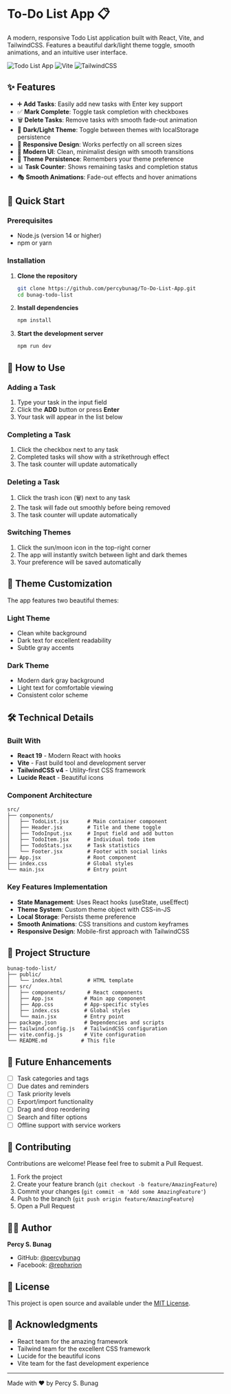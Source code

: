 # To-Do List App 📋

A modern, responsive Todo List application built with React, Vite, and TailwindCSS. Features a beautiful dark/light theme toggle, smooth animations, and an intuitive user interface.

![Todo List App](https://img.shields.io/badge/React-61DAFB?style=for-the-badge&logo=react&logoColor=black)
![Vite](https://img.shields.io/badge/Vite-646CFF?style=for-the-badge&logo=vite&logoColor=white)
![TailwindCSS](https://img.shields.io/badge/Tailwind_CSS-38B2AC?style=for-the-badge&logo=tailwind-css&logoColor=white)

## ✨ Features

- ➕ **Add Tasks**: Easily add new tasks with Enter key support
- ✅ **Mark Complete**: Toggle task completion with checkboxes
- 🗑️ **Delete Tasks**: Remove tasks with smooth fade-out animation
- 🌙 **Dark/Light Theme**: Toggle between themes with localStorage persistence
- 📱 **Responsive Design**: Works perfectly on all screen sizes
- 🎨 **Modern UI**: Clean, minimalist design with smooth transitions
- 💾 **Theme Persistence**: Remembers your theme preference
- 📊 **Task Counter**: Shows remaining tasks and completion status
- 🎭 **Smooth Animations**: Fade-out effects and hover animations

## 🚀 Quick Start

### Prerequisites

- Node.js (version 14 or higher)
- npm or yarn

### Installation

1. **Clone the repository**
   ```bash
   git clone https://github.com/percybunag/To-Do-List-App.git
   cd bunag-todo-list
   ```

2. **Install dependencies**
   ```bash
   npm install
   ```

3. **Start the development server**
   ```bash
   npm run dev
   ```



## 📖 How to Use

### Adding a Task
1. Type your task in the input field
2. Click the **ADD** button or press **Enter**
3. Your task will appear in the list below

### Completing a Task
1. Click the checkbox next to any task
2. Completed tasks will show with a strikethrough effect
3. The task counter will update automatically

### Deleting a Task
1. Click the trash icon (🗑️) next to any task
2. The task will fade out smoothly before being removed
3. The task counter will update automatically

### Switching Themes
1. Click the sun/moon icon in the top-right corner
2. The app will instantly switch between light and dark themes
3. Your preference will be saved automatically

## 🎨 Theme Customization

The app features two beautiful themes:

### Light Theme
- Clean white background
- Dark text for excellent readability
- Subtle gray accents

### Dark Theme
- Modern dark gray background
- Light text for comfortable viewing
- Consistent color scheme

## 🛠️ Technical Details

### Built With
- **React 19** - Modern React with hooks
- **Vite** - Fast build tool and development server
- **TailwindCSS v4** - Utility-first CSS framework
- **Lucide React** - Beautiful icons

### Component Architecture
```
src/
├── components/
│   ├── TodoList.jsx      # Main container component
│   ├── Header.jsx        # Title and theme toggle
│   ├── TodoInput.jsx     # Input field and add button
│   ├── TodoItem.jsx      # Individual todo item
│   ├── TodoStats.jsx     # Task statistics
│   └── Footer.jsx        # Footer with social links
├── App.jsx               # Root component
├── index.css             # Global styles
└── main.jsx              # Entry point
```

### Key Features Implementation
- **State Management**: Uses React hooks (useState, useEffect)
- **Theme System**: Custom theme object with CSS-in-JS
- **Local Storage**: Persists theme preference
- **Smooth Animations**: CSS transitions and custom keyframes
- **Responsive Design**: Mobile-first approach with TailwindCSS


## 📁 Project Structure

```
bunag-todo-list/
├── public/
│   └── index.html        # HTML template
├── src/
│   ├── components/       # React components
│   ├── App.jsx          # Main app component
│   ├── App.css          # App-specific styles
│   ├── index.css        # Global styles
│   └── main.jsx         # Entry point
├── package.json         # Dependencies and scripts
├── tailwind.config.js   # TailwindCSS configuration
├── vite.config.js       # Vite configuration
└── README.md           # This file
```

## 🎯 Future Enhancements

- [ ] Task categories and tags
- [ ] Due dates and reminders
- [ ] Task priority levels
- [ ] Export/import functionality
- [ ] Drag and drop reordering
- [ ] Search and filter options
- [ ] Offline support with service workers

## 🤝 Contributing

Contributions are welcome! Please feel free to submit a Pull Request.

1. Fork the project
2. Create your feature branch (`git checkout -b feature/AmazingFeature`)
3. Commit your changes (`git commit -m 'Add some AmazingFeature'`)
4. Push to the branch (`git push origin feature/AmazingFeature`)
5. Open a Pull Request

## 👨‍💻 Author

**Percy S. Bunag**
- GitHub: [@percybunag](https://github.com/percybunag)
- Facebook: [@rephxrion](https://www.facebook.com/rephxrion/)

## 📄 License

This project is open source and available under the [MIT License](LICENSE).

## 🙏 Acknowledgments

- React team for the amazing framework
- Tailwind team for the excellent CSS framework
- Lucide for the beautiful icons
- Vite team for the fast development experience

---

Made with ❤️ by Percy S. Bunag
